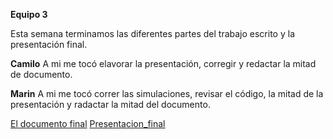 
**Equipo 3**

Esta semana terminamos las diferentes partes del trabajo escrito y la presentación final.

**Camilo**
A mi me tocó elavorar la presentación, corregir y redactar la mitad de documento.

**Marin**
A mi me tocó correr las simulaciones, revisar el código, la mitad de la presentación y radactar la mitad del documento.

[El documento final](equipo_3/Documento_final/proyecto_final_mno.pdf)
[Presentacion_final]()